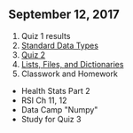 ## September 12, 2017
1. Quiz 1 results
2. [Standard Data Types](../Slides/L4_Standard_Data_Types.pdf)
3. [Quiz 2](https://docs.google.com/forms/d/e/1FAIpQLSeTshc-bCNdM5fLhAbohh6ekiEUzMKzPlfVx39wKAEGFsgxgg/viewform?usp=sf_link)
4. [Lists, Files, and Dictionaries](../Slides/L5_Lists_Files_Dictionaries.pdf)
5. Classwork and Homework
  * Health Stats Part 2
  * RSI Ch 11, 12
  * Data Camp "Numpy"
  * Study for Quiz 3

